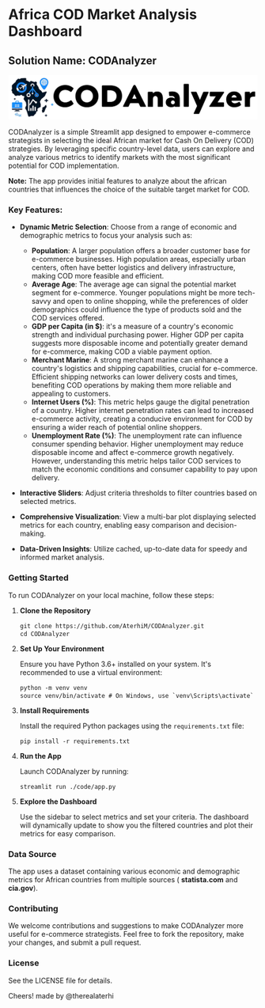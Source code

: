 # Africa COD Market Analysis Dashboard

## Solution Name: CODAnalyzer

![CODAnalyzer Logo](./logo/logo.png)

CODAnalyzer is a simple Streamlit app designed to empower e-commerce strategists in selecting the ideal African market for Cash On Delivery (COD) strategies. By leveraging specific country-level data, users can explore and analyze various metrics to identify markets with the most significant potential for COD implementation.

**Note:** The app provides initial features to analyze about the african countries that influences the choice of the suitable target market for COD.

### Key Features:

- **Dynamic Metric Selection**: Choose from a range of economic and demographic metrics to focus your analysis such as:
    * **Population**: A larger population offers a broader customer base for e-commerce businesses. High population areas, especially urban centers, often have better logistics and delivery infrastructure, making COD more feasible and efficient.
    * **Average Age**: The average age can signal the potential market segment for e-commerce. Younger populations might be more tech-savvy and open to online shopping, while the preferences of older demographics could influence the type of products sold and the COD services offered.
    * **GDP per Capita (in $)**: it's a measure of a country's economic strength and individual purchasing power. Higher GDP per capita suggests more disposable income and potentially greater demand for e-commerce, making COD a viable payment option.
    * **Merchant Marine**: A strong merchant marine can enhance a country's logistics and shipping capabilities, crucial for e-commerce. Efficient shipping networks can lower delivery costs and times, benefiting COD operations by making them more reliable and appealing to customers.
    * **Internet Users (%)**: This metric helps gauge the digital penetration of a country. Higher internet penetration rates can lead to increased e-commerce activity, creating a conducive environment for COD by ensuring a wider reach of potential online shoppers.
    * **Unemployment Rate (%)**: The unemployment rate can influence consumer spending behavior. Higher unemployment may reduce disposable income and affect e-commerce growth negatively. However, understanding this metric helps tailor COD services to match the economic conditions and consumer capability to pay upon delivery.

- **Interactive Sliders**: Adjust criteria thresholds to filter countries based on selected metrics.
- **Comprehensive Visualization**: View a multi-bar plot displaying selected metrics for each country, enabling easy comparison and decision-making.
- **Data-Driven Insights**: Utilize cached, up-to-date data for speedy and informed market analysis.

### Getting Started

To run CODAnalyzer on your local machine, follow these steps:

1. **Clone the Repository**

    ```
    git clone https://github.com/AterhiM/CODAnalyzer.git
    cd CODAnalyzer
    ```

2. **Set Up Your Environment**

    Ensure you have Python 3.6+ installed on your system. It's recommended to use a virtual environment:

    ```
    python -m venv venv
    source venv/bin/activate # On Windows, use `venv\Scripts\activate`
    ```

3. **Install Requirements**

    Install the required Python packages using the `requirements.txt` file:

    ```
    pip install -r requirements.txt
    ```

4. **Run the App**

    Launch CODAnalyzer by running:

    ```
    streamlit run ./code/app.py
    ```

5. **Explore the Dashboard**

    Use the sidebar to select metrics and set your criteria. The dashboard will dynamically update to show you the filtered countries and plot their metrics for easy comparison.

### Data Source

The app uses a dataset containing various economic and demographic metrics for African countries from multiple sources ( **statista.com** and **cia.gov**).

### Contributing

We welcome contributions and suggestions to make CODAnalyzer more useful for e-commerce strategists. Feel free to fork the repository, make your changes, and submit a pull request.

### License

See the LICENSE file for details.

Cheers!
made by @therealaterhi
